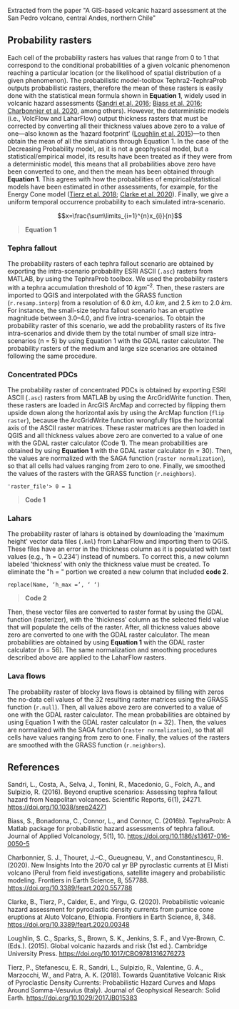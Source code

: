 Extracted from the paper "A GIS-based volcanic hazard assessment at the San Pedro volcano, central Andes, northern Chile" 

## Probability rasters

Each cell of the probability rasters has values that range from 0 to 1 that correspond to the conditional probabilities of a given volcanic phenomenon reaching a particular location (or the likelihood of spatial distribution of a given phenomenon). The probabilistic model-toolbox Tephra2-TephraProb outputs probabilistic rasters, therefore the mean of these rasters is easily done with the statistical mean formula shown in **Equation 1**, widely used in volcanic hazard assessments ([Sandri et al. 2016](https://doi.org/10.1038/srep24271); [Biass et al. 2016](https://doi.org/10.1186/s13617-016-0050-5); [Charbonnier et al. 2020](https://doi.org/10.3389/feart.2020.557788), among others). However, the deterministic models (i.e., VolcFlow and LaharFlow) output thickness rasters that must be corrected by converting all their thickness values above zero to a value of one—also known as the ‘hazard footprint’ ([Loughlin et al. 2015](https://doi.org/10.1017/CBO9781316276273))—to then obtain the mean of all the simulations through Equation 1. In the case of the Decreasing Probability model, as it is not a geophysical model, but a statistical/empirical model, its results have been treated as if they were from a deterministic model, this means that all probabilities above zero have been converted to one, and then the mean has been obtained through **Equation 1**. This agrees with how the probabilities of empirical/statistical models have been estimated in other assessments, for example, for the Energy Cone model ([Tierz et al. 2018](https://doi.org/10.1029/2017JB015383); [Clarke et al. 2020](https://doi.org/10.3389/feart.2020.00348)). Finally, we give a uniform temporal occurrence probability to each simulated intra-scenario.

$$x=\frac{\sum\limits_{i=1}^{n}x_{i}}{n}$$

> **Equation 1**

### Tephra fallout

The probability rasters of each tephra fallout scenario are obtained by exporting the intra-scenario probability ESRI ASCII (`.asc`) rasters from MATLAB, by using the TephraProb toolbox. We used the probability rasters with a tephra accumulation threshold of 10 $kg m^{–2}$. Then, these rasters are imported to QGIS and interpolated with the GRASS function (`r.resamp.interp`) from a resolution of 6.0 $km$, 4.0 $km$, and 2.5 $km$ to 2.0 $km$. For instance, the small-size tephra fallout scenario has an eruptive magnitude between 3.0–4.0, and five intra-scenarios. To obtain the probability raster of this scenario, we add the probability rasters of its five intra-scenarios and divide them by the total number of small size intra-scenarios (n = 5) by using Equation 1 with the GDAL raster calculator. The probability rasters of the medium and large size scenarios are obtained following the same procedure.

### Concentrated PDCs

The probability raster of concentrated PDCs is obtained by exporting ESRI ASCII (`.asc`) rasters from MATLAB by using the ArcGridWrite function. Then, these rasters are loaded in ArcGIS ArcMap and corrected by flipping them upside down along the horizontal axis by using the ArcMap function (`flip raster`), because the ArcGridWrite function wrongfully flips the horizontal axis of the ASCII raster matrices. These raster matrices are then loaded in QGIS and all thickness values above zero are converted to a value of one with the GDAL raster calculator (Code 1). The mean probabilities are obtained by using **Equation 1** with the GDAL raster calculator (n = 30). Then, the values are normalized with the SAGA function (`raster normalization`), so that all cells had values ranging from zero to one. Finally, we smoothed the values of the rasters with the GRASS function (`r.neighbors`).

```
'raster_file'> 0 = 1   
```

> **Code 1**

### Lahars

The probability raster of lahars is obtained by downloading the 'maximum height' vector data files (`.kml`) from LaharFlow and importing them to QGIS. These files have an error in the thickness column as it is populated with text values (e.g., ‘h = 0.234’) instead of numbers. To correct this, a new column labeled ‘thickness’ with only the thickness value must be created. To eliminate the "h = " portion we created a new column that included **code 2**.

```
replace(Name, ‘h_max =’, ‘ ‘)
```

> **Code 2**

Then, these vector files are converted to raster format by using the GDAL function (rasterizer), with the 'thickness' column as the selected field value that will populate the cells of the raster. After, all thickness values above zero are converted to one with the GDAL raster calculator. The mean probabilities are obtained by using **Equation 1** with the GDAL raster calculator (n = 56). The same normalization and smoothing procedures described above are applied to the LaharFlow rasters.

### Lava flows

The probability raster of blocky lava flows is obtained by filling with zeros the no-data cell values of the 32 resulting raster matrices using the GRASS function (`r.null`). Then, all values above zero are converted to a value of one with the GDAL raster calculator. The mean probabilities are obtained by using  Equation 1 with the GDAL raster calculator (n = 32). Then, the values are normalized with the SAGA function (`raster normalization`), so that all cells have values ranging from zero to one. Finally, the values of the rasters are smoothed with the GRASS function (`r.neighbors`).

## References 

Sandri, L., Costa, A., Selva, J., Tonini, R., Macedonio, G., Folch, A., and Sulpizio, R. (2016). Beyond eruptive scenarios: Assessing tephra fallout hazard from Neapolitan volcanoes. Scientific Reports, 6(1), 24271. https://doi.org/10.1038/srep24271

Biass, S., Bonadonna, C., Connor, L., and Connor, C. (2016b). TephraProb: A Matlab package for probabilistic hazard assessments of tephra fallout. Journal of Applied Volcanology, 5(1), 10. https://doi.org/10.1186/s13617-016-0050-5

Charbonnier, S. J., Thouret, J.–C., Gueugneau, V., and Constantinescu, R. (2020). New Insights Into the 2070 cal yr BP pyroclastic currents at El Misti volcano (Peru) from field investigations, satellite imagery and probabilistic modeling. Frontiers in Earth Science, 8, 557788. https://doi.org/10.3389/feart.2020.557788

Clarke, B., Tierz, P., Calder, E., and Yirgu, G. (2020). Probabilistic volcanic hazard assessment for pyroclastic density currents from pumice cone eruptions at Aluto Volcano, Ethiopia. Frontiers in Earth Science, 8, 348. https://doi.org/10.3389/feart.2020.00348

Loughlin, S. C., Sparks, S., Brown, S. K., Jenkins, S. F., and Vye-Brown, C. (Eds.). (2015). Global volcanic hazards and risk (1st ed.). Cambridge University Press. https://doi.org/10.1017/CBO9781316276273

Tierz, P., Stefanescu, E. R., Sandri, L., Sulpizio, R., Valentine, G. A., Marzocchi, W., and Patra, A. K. (2018). Towards Quantitative Volcanic Risk of Pyroclastic Density Currents: Probabilistic Hazard Curves and Maps Around Somma-Vesuvius (Italy). Journal of Geophysical Research: Solid Earth. https://doi.org/10.1029/2017JB015383
